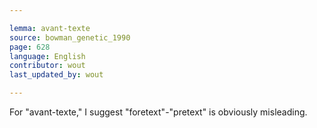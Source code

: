 ```yaml
---

lemma: avant-texte
source: bowman_genetic_1990
page: 628
language: English
contributor: wout
last_updated_by: wout

---
```


For "avant-texte," I suggest "foretext"-"pretext" is obviously misleading.
